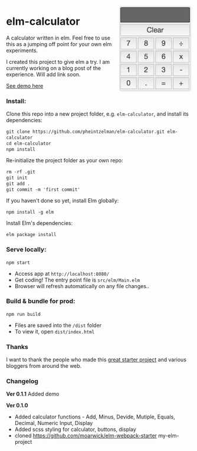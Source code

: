[<img src="/docs/screenshot.png" align="right" alt="Elm Calculator Demo" width="200px">](https://pheintzelman.github.io/elm-calculator/)
# elm-calculator
A calculator written in elm. Feel free to use this as a jumping off point for your own elm experiments.

I created this project to give elm a try. I am currently working on a blog post of the experience. Will add link soon.

[See demo here](https://pheintzelman.github.io/elm-calculator/) 

### Install:
Clone this repo into a new project folder, e.g. `elm-calculator`, and install its dependencies:
```
git clone https://github.com/pheintzelman/elm-calculator.git elm-calculator
cd elm-calculator
npm install
```

Re-initialize the project folder as your own repo:
```
rm -rf .git
git init
git add .
git commit -m 'first commit'
```

If you haven't done so yet, install Elm globally:
```
npm install -g elm
```

Install Elm's dependencies:
```
elm package install
```

### Serve locally:
```
npm start
```
* Access app at `http://localhost:8080/`
* Get coding! The entry point file is `src/elm/Main.elm`
* Browser will refresh automatically on any file changes..


### Build & bundle for prod:
```
npm run build
```

* Files are saved into the `/dist` folder
* To view it, open `dist/index.html`

### Thanks

I want to thank the people who made this [great starter project](https://github.com/moarwick/elm-webpack-starter) and various bloggers from around the web.

### Changelog

**Ver 0.1.1** 
Added demo

**Ver 0.1.0** 
* Added calculator functions - Add, Minus, Devide, Mutiple, Equals, Decimal, Numeric Input, Display
* Added scss styling for calculator, buttons, display
* cloned https://github.com/moarwick/elm-webpack-starter my-elm-project
